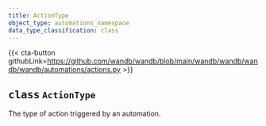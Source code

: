 ```yaml
---
title: ActionType
object_type: automations_namespace
data_type_classification: class
---
```


{{< cta-button githubLink=https://github.com/wandb/wandb/blob/main/wandb/wandb/wandb/wandb/automations/actions.py >}}




## <kbd>class</kbd> `ActionType`
The type of action triggered by an automation. 




